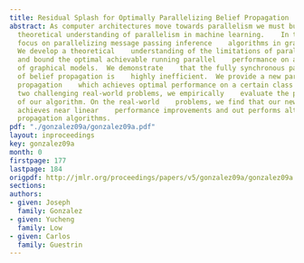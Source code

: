 ```yaml
---
title: Residual Splash for Optimally Parallelizing Belief Propagation
abstract: As computer architectures move towards parallelism we must build a    new
  theoretical understanding of parallelism in machine learning.    In this paper we
  focus on parallelizing message passing inference    algorithms in graphical models.
  We develop a theoretical    understanding of the limitations of parallelism in belief    propagation
  and bound the optimal achievable running parallel    performance on a certain class
  of graphical models.  We demonstrate    that the fully synchronous parallelization
  of belief propagation is    highly inefficient.  We provide a new parallel belief
  propagation    which achieves optimal performance on a certain class of graphical    models.  Using
  two challenging real-world problems, we empirically    evaluate the performance
  of our algorithm. On the real-world    problems, we find that our new algorithm
  achieves near linear    performance improvements and out performs alternative parallel    belief
  propagation algorithms.
pdf: "./gonzalez09a/gonzalez09a.pdf"
layout: inproceedings
key: gonzalez09a
month: 0
firstpage: 177
lastpage: 184
origpdf: http://jmlr.org/proceedings/papers/v5/gonzalez09a/gonzalez09a.pdf
sections: 
authors:
- given: Joseph
  family: Gonzalez
- given: Yucheng
  family: Low
- given: Carlos
  family: Guestrin
---
```

